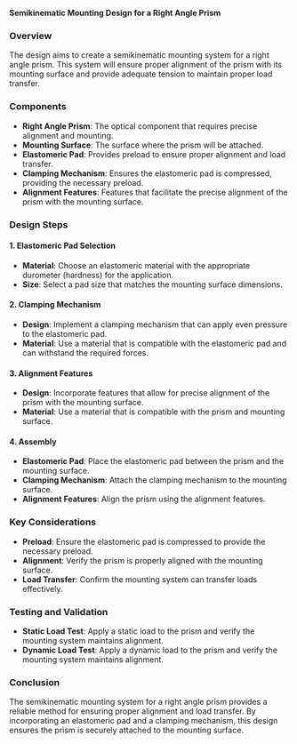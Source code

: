 **Semikinematic Mounting Design for a Right Angle Prism**

### Overview

The design aims to create a semikinematic mounting system for a right angle prism. This system will ensure proper alignment of the prism with its mounting surface and provide adequate tension to maintain proper load transfer.

### Components

- **Right Angle Prism**: The optical component that requires precise alignment and mounting.
- **Mounting Surface**: The surface where the prism will be attached.
- **Elastomeric Pad**: Provides preload to ensure proper alignment and load transfer.
- **Clamping Mechanism**: Ensures the elastomeric pad is compressed, providing the necessary preload.
- **Alignment Features**: Features that facilitate the precise alignment of the prism with the mounting surface.

### Design Steps

#### 1. **Elastomeric Pad Selection**

- **Material**: Choose an elastomeric material with the appropriate durometer (hardness) for the application.
- **Size**: Select a pad size that matches the mounting surface dimensions.

#### 2. **Clamping Mechanism**

- **Design**: Implement a clamping mechanism that can apply even pressure to the elastomeric pad.
- **Material**: Use a material that is compatible with the elastomeric pad and can withstand the required forces.

#### 3. **Alignment Features**

- **Design**: Incorporate features that allow for precise alignment of the prism with the mounting surface.
- **Material**: Use a material that is compatible with the prism and mounting surface.

#### 4. **Assembly**

- **Elastomeric Pad**: Place the elastomeric pad between the prism and the mounting surface.
- **Clamping Mechanism**: Attach the clamping mechanism to the mounting surface.
- **Alignment Features**: Align the prism using the alignment features.

### **Key Considerations**

- **Preload**: Ensure the elastomeric pad is compressed to provide the necessary preload.
- **Alignment**: Verify the prism is properly aligned with the mounting surface.
- **Load Transfer**: Confirm the mounting system can transfer loads effectively.

### **Testing and Validation**

- **Static Load Test**: Apply a static load to the prism and verify the mounting system maintains alignment.
- **Dynamic Load Test**: Apply a dynamic load to the prism and verify the mounting system maintains alignment.

### **Conclusion**

The semikinematic mounting system for a right angle prism provides a reliable method for ensuring proper alignment and load transfer. By incorporating an elastomeric pad and a clamping mechanism, this design ensures the prism is securely attached to the mounting surface.